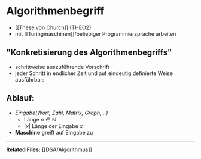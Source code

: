 # Algorithmenbegriff
- [[These von Church]] (THEO2)
- mit [[Turingmaschinen]]/beliebiger Programmiersprache arbeiten

## "Konkretisierung des Algorithmenbegriffs"
- schrittweise auszuführende Vorschrift
- jeder Schritt in endlicher Zeit und auf eindeutig definierte Weise ausführbar:

## Ablauf: 
- *Eingabe(Wort, Zahl, Matrix, Graph,...)*
	- Länge $n \in\mathbb{N}$
	- $|x|$ Länge der Eingabe $x$
- **Maschine** greift auf Eingabe zu


---
**Related Files:**
[[DSA/Algorithmus]]